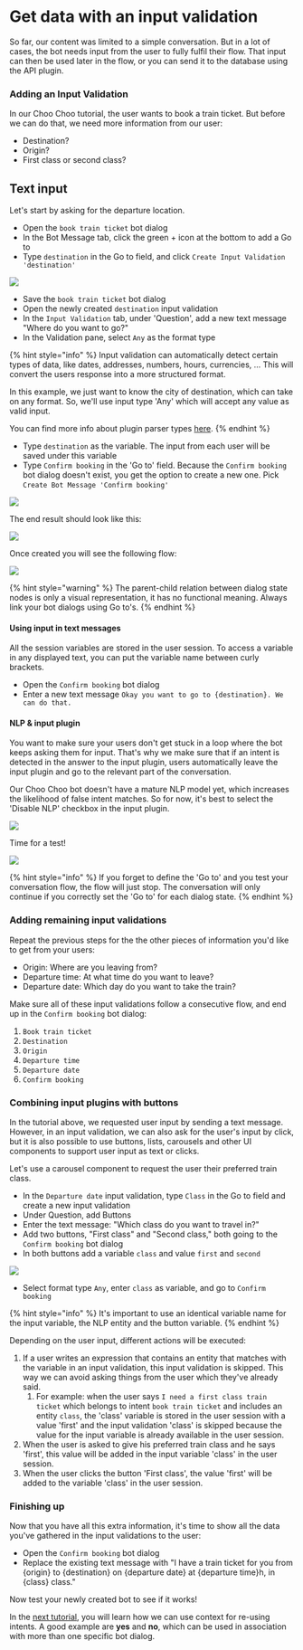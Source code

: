 # Get data with an input validation

So far, our content was limited to a simple conversation. But in a lot of cases, the bot needs input from the user to fully fulfil their flow. That input can then be used later in the flow, or you can send it to the database using the API plugin.

### Adding an Input Validation

In our Choo Choo tutorial, the user wants to book a train ticket. But before we can do that, we need more information from our user:

* Destination?
* Origin?
* First class or second class?

## Text input

Let's start by asking for the departure location.

* Open the `book train ticket` bot dialog
* In the Bot Message tab, click the green + icon at the bottom to add a Go to
* Type `destination` in the Go to field, and click `Create Input Validation 'destination'`

![](../.gitbook/assets/image%20%28350%29.png)

* Save the `book train ticket` bot dialog
* Open the newly created `destination` input validation
* In the `Input Validation` tab, under 'Question', add a new text message "Where do you want to go?"
* In the Validation pane, select `Any` as the format type

{% hint style="info" %}
Input validation can automatically detect certain types of data, like dates, addresses, numbers, hours, currencies, ... This will convert the users response into a more structured format. 

In this example, we just want to know the city of destination, which can take on any format. So, we'll use input type 'Any' which will accept any value as valid input. 

You can find more info about plugin parser types [here](../bot-answers/dialog-state/user-input-bot-dialog.md#input-types).
{% endhint %}

* Type `destination` as the variable. The input from each user will be saved under this variable
* Type `Confirm booking` in the 'Go to' field. Because the `Confirm booking` bot dialog doesn't exist, you get the option to create a new one. Pick `Create Bot Message 'Confirm booking'`

![](../.gitbook/assets/image%20%2872%29.png)

The end result should look like this:

![](../.gitbook/assets/image%20%28349%29.png)

Once created you will see the following flow:

![](../.gitbook/assets/flow-confirm-booking%20%281%29.png)

{% hint style="warning" %}
The parent-child relation between dialog state nodes is only a visual representation, it has no functional meaning. Always link your bot dialogs using Go to's.
{% endhint %}

#### Using input in text messages

All the session variables are stored in the user session. To access a variable in any displayed text, you can put the variable name between curly brackets.

* Open the `Confirm booking` bot dialog
* Enter a new text message `Okay you want to go to {destination}. We can do that.`

#### NLP & input plugin

You want to make sure your users don't get stuck in a loop where the bot keeps asking them for input. That's why we make sure that if an intent is detected in the answer to the input plugin, users automatically leave the input plugin and go to the relevant part of the conversation.

Our Choo Choo bot doesn't have a mature NLP model yet, which increases the likelihood of false intent matches. So for now, it's best to select the 'Disable NLP' checkbox in the input plugin.

![](../.gitbook/assets/image%20%2837%29.png)

Time for a test!

![](../.gitbook/assets/bot-dialog-destination.png)

{% hint style="info" %}
If you forget to define the 'Go to' and you test your conversation flow, the flow will just stop. The conversation will only continue if you correctly set the 'Go to' for each dialog state.
{% endhint %}

### Adding remaining input validations

Repeat the previous steps for the the other pieces of information you'd like to get from your users:

* Origin: Where are you leaving from?
* Departure time: At what time do you want to leave?
* Departure date: Which day do you want to take the train?

Make sure all of these input validations follow a consecutive flow, and end up in the `Confirm booking` bot dialog:

1. `Book train ticket`
2. `Destination`
3. `Origin`
4. `Departure time`
5. `Departure date`
6. `Confirm booking`

### Combining input plugins with buttons

In the tutorial above, we requested user input by sending a text message. However, in an input validation, we can also ask for the user's input by click, but it is also possible to use buttons, lists, carousels and other UI components to support user input as text or clicks.

Let's use a carousel component to request the user their preferred train class.

* In the `Departure date` input validation, type `Class` in the Go to field and create a new input validation
* Under Question, add Buttons
* Enter the text message: "Which class do you want to travel in?"
* Add two buttons, "First class" and "Second class," both going to the `Confirm booking` bot dialog
* In both buttons add a variable `class` and value `first` and `second`

![](../.gitbook/assets/image%20%28156%29.png)

* Select format type `Any`, enter `class` as variable, and go to `Confirm booking`

{% hint style="info" %}
It's important to use an identical variable name for the input variable, the NLP entity and the button variable.
{% endhint %}

Depending on the user input, different actions will be executed:

1. If a user writes an expression that contains an entity that matches with the variable in an input validation, this input validation is skipped. This way we can avoid asking things from the user which they've already said. 
   1. For example: when the user says `I need a first class train ticket` which belongs to intent `book train ticket` and includes an entity `class`, the 'class' variable is stored in the user session with a value 'first' and the input validation 'class' is skipped because the value for the input variable is already available in the user session.
2. When the user is asked to give his preferred train class and he says 'first', this value will be added in the input variable 'class' in the user session.
3. When the user clicks the button 'First class', the value 'first' will be added to the variable 'class' in the user session.

### Finishing up

Now that you have all this extra information, it's time to show all the data you've gathered in the input validations to the user:

* Open the `Confirm booking` bot dialog
* Replace the existing text message with "I have a train ticket for you from {origin} to {destination} on {departure date} at {departure time}h, in {class} class."

Now test your newly created bot to see if it works!



In the [next tutorial](tutorial-using-context-for-intent-reuse.md), you will learn how we can use context for re-using intents. A good example are **yes** and **no**, which can be used in association with more than one specific bot dialog.

